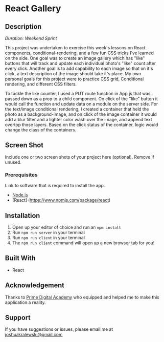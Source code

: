 # React Gallery

## Description

_Duration: Weekend Sprint_

This project was undertaken to exercise this week's lessons on React components, conditional-rendering, and a few fun CSS tricks I've learned on the side. One goal was to create an image gallery which has "like" buttons that will track and update each individual photo's "like" count after every click. Another goal is to add capability to each image so that on it's click, a text description of the image should take it's place. My own personal goals for this project were to practice CSS grid, Conditional rendering, and different CSS filters.

To tackle the like counter, I used a PUT route function in App.js that was passed down as a prop to a child component. On click of the "like" button it would call the function and update data on a module on the server side. For the text/image conditional rendering, I created a container that held the photo as a background-image, and on click of the image container it would add a blur filter and a lighter color wash over the image, and append text overtop those layers. Based on the click status of the container, logic would change the class of the containers.

## Screen Shot

Include one or two screen shots of your project here (optional). Remove if unused.

### Prerequisites

Link to software that is required to install the app.

- [Node.js](https://nodejs.org/en/)
- [React] (https://www.npmjs.com/package/react)

## Installation

1. Open up your editor of choice and run an `npm install`
2. Run `npm run server` in your terminal
3. Run `npm run client` in your terminal
4. The `npm run client` command will open up a new browser tab for you!


## Built With

- React


## Acknowledgement
Thanks to [Prime Digital Academy](www.primeacademy.io) who equipped and helped me to make this application a reality.

## Support
If you have suggestions or issues, please email me at joshuakralewski@gmail.com
